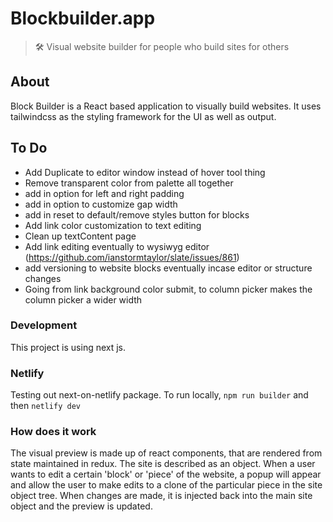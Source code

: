 # Blockbuilder.app

> 🛠 Visual website builder for people who build sites for others

## About

Block Builder is a React based application to visually build websites. It uses tailwindcss as the styling framework for the UI as well as output.

## To Do

-   Add Duplicate to editor window instead of hover tool thing
-   Remove transparent color from palette all together
-   add in option for left and right padding
-   add in option to customize gap width
-   add in reset to default/remove styles button for blocks
-   Add link color customization to text editing
-   Clean up textContent page
-   Add link editing eventually to wysiwyg editor (https://github.com/ianstormtaylor/slate/issues/861)
-   add versioning to website blocks eventually incase editor or structure changes
-   Going from link background color submit, to column picker makes the column picker a wider width

### Development

This project is using next js.

### Netlify

Testing out next-on-netlify package. To run locally, `npm run builder` and then `netlify dev`

### How does it work

The visual preview is made up of react components, that are rendered from state maintained in redux. The site is described as an object. When a user wants to edit a certain 'block' or 'piece' of the website, a popup will appear and allow the user to make edits to a clone of the particular piece in the site object tree. When changes are made, it is injected back into the main site object and the preview is updated.
